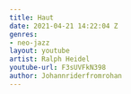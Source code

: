 ```yaml
---
title: Haut
date: 2021-04-21 14:22:04 Z
genres:
- neo-jazz
layout: youtube
artist: Ralph Heidel
youtube-url: F3sUVFkN398
author: Johannriderfromrohan
---
```


